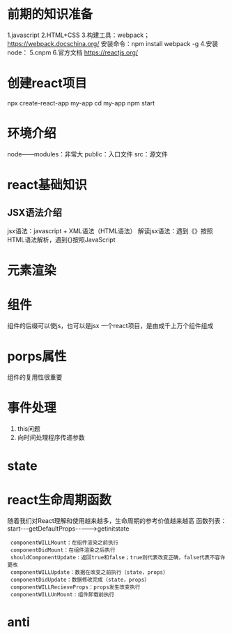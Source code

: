 
# 前期的知识准备
1.javascript
2.HTML+CSS
3.构建工具：webpack；https://webpack.docschina.org/
    安装命令：npm install webpack -g
4.安装node：
5.cnpm
6.官方文档  https://reactjs.org/

# 创建react项目
npx create-react-app my-app
cd my-app
npm start

# 环境介绍
node——modules：非常大
public：入口文件
src：源文件

# react基础知识
## JSX语法介绍
jsx语法：javascript + XML语法（HTML语法）
解读jsx语法：遇到《》按照HTML语法解析，遇到{}按照JavaScript

# 元素渲染

# 组件
组件的后缀可以使js，也可以是jsx
一个react项目，是由成千上万个组件组成

# porps属性
组件的复用性很重要

# 事件处理
1. this问题
2. 向时间处理程序传递参数

# state

# react生命周期函数
随着我们对React理解和使用越来越多，生命周期的参考价值越来越高
函数列表：start---getDefaultProps----->getinitstate

     componentWILLMount：在组件渲染之前执行
     componentDidMount：在组件渲染之后执行
     shouldComponentUpdate：返回true和false；true则代表改变正确，false代表不容许更改
     componentWILLUpdate：数据在改变之前执行（state，props）
     componentDidUpdate：数据修改完成（state，props）
     componentWILLRecieveProps：props发生改变执行
     componentWILLUnMount：组件卸载前执行



# anti

